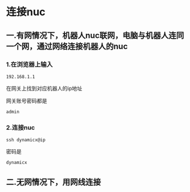# 连接nuc

## 一.有网情况下，机器人nuc联网，电脑与机器人连同一个网，通过网络连接机器人的nuc

### 1.在浏览器上输入
```
192.168.1.1
```
在网关上找到对应机器人的ip地址

 网关账号密码都是
```
admin
```

### 2.连接nuc
```
ssh dynamicx@ip
```
密码是
```
dynamicx
```

## 二.无网情况下，用网线连接
 
